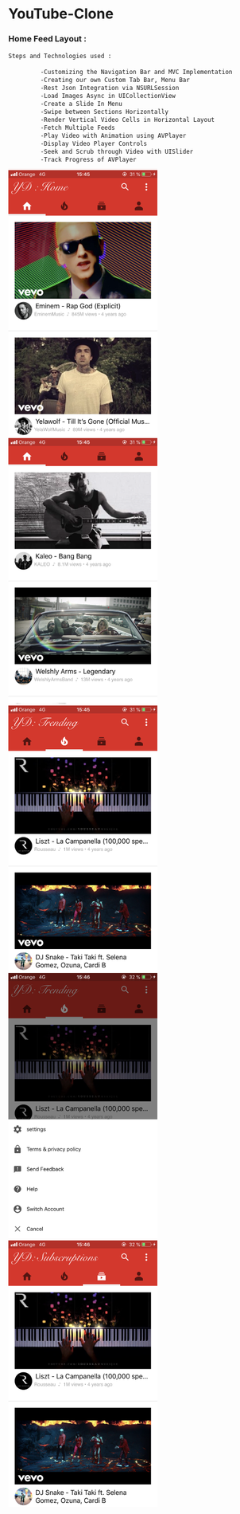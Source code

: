 # YouTube-Clone


<h3>Home Feed Layout :</h3>

    Steps and Technologies used :
     
             -Customizing the Navigation Bar and MVC Implementation
             -Creating our own Custom Tab Bar, Menu Bar
             -Rest Json Integration via NSURLSession
             -Load Images Async in UICollectionView
             -Create a Slide In Menu
             -Swipe between Sections Horizontally
             -Render Vertical Video Cells in Horizontal Layout
             -Fetch Multiple Feeds
             -Play Video with Animation using AVPlayer
             -Display Video Player Controls
             -Seek and Scrub through Video with UISlider
             -Track Progress of AVPlayer

<img src="https://github.com/YassineDaoudi/YouTube-Clone/blob/master/IMG_0192.png" width="300"> <img src="https://github.com/YassineDaoudi/YouTube-Clone/blob/master/IMG_0193.png" width="300"> <img src="https://github.com/YassineDaoudi/YouTube-Clone/blob/master/IMG_0194.png" width="300"> <img src="https://github.com/YassineDaoudi/YouTube-Clone/blob/master/IMG_0195.png" width="300"> <img src="https://github.com/YassineDaoudi/YouTube-Clone/blob/master/IMG_0196.png" width="300">
